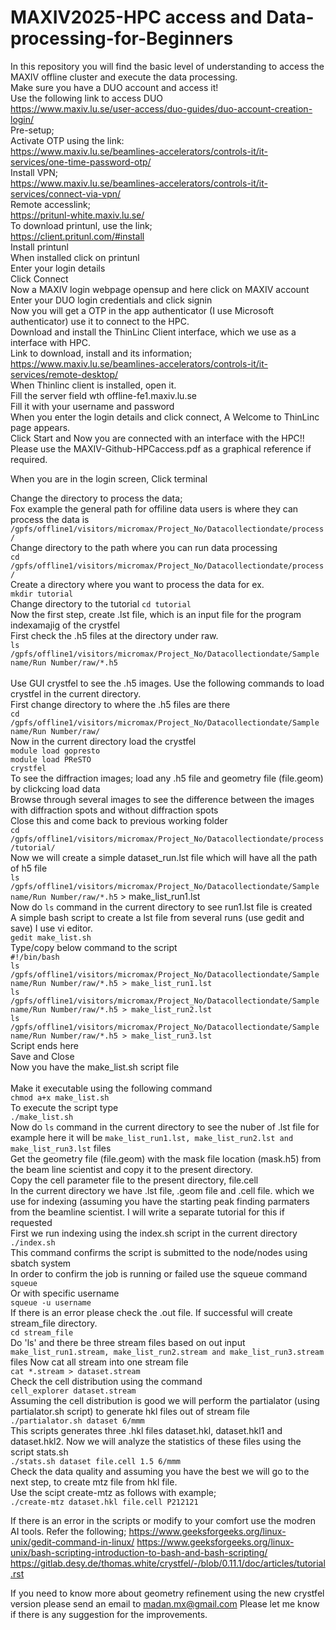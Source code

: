 # MAXIV2025-HPC access and Data-processing-for-Beginners
In this repository you will find the basic level of understanding to access the MAXIV offline cluster and execute the data processing. <br/>
Make sure you have a DUO account and access it! <br/>
Use the following link to access DUO <br/>
https://www.maxiv.lu.se/user-access/duo-guides/duo-account-creation-login/ <br/>
Pre-setup; <br/>
Activate OTP using the link: <br/>
https://www.maxiv.lu.se/beamlines-accelerators/controls-it/it-services/one-time-password-otp/  <br/>
Install VPN; <br/>
https://www.maxiv.lu.se/beamlines-accelerators/controls-it/it-services/connect-via-vpn/ <br/>
Remote accesslink; <br/>
https://pritunl-white.maxiv.lu.se/ <br/> 
To download printunl, use the link; <br/>
https://client.pritunl.com/#install <br/>
Install printunl <br/>
When installed click on printunl <br/>
Enter your login details <br/>
Click Connect <br/>
Now a MAXIV login webpage opensup and here click on MAXIV account <br/>
Enter your DUO login credentials and click signin <br/>
Now you will get a OTP in the app authenticator (I use Microsoft authenticator) use it to connect to the HPC. <br/>
Download and install the ThinLinc Client interface, which we use as a interface with HPC. <br/>
Link to download, install and its information; <br/>
https://www.maxiv.lu.se/beamlines-accelerators/controls-it/it-services/remote-desktop/ <br/> 
When Thinlinc client is installed, open it. <br/>
Fill the server field wth offline-fe1.maxiv.lu.se <br/>
Fill it with your username and password <br/>
When you enter the login details and click connect, A Welcome to ThinLinc page appears. <br/>
Click Start and Now you are connected with an interface with the HPC!! <br/>
Please use the MAXIV-Github-HPCaccess.pdf as a graphical reference if required. <br/>

When you are in the login screen,
Click terminal

Change the directory to process the data; <br/>
Fox example the general path for offiline data users is where they can process the data is   `/gpfs/offline1/visitors/micromax/Project_No/Datacollectiondate/process/` <br/>
Change directory to the path where you can run data processing <br/>
`cd /gpfs/offline1/visitors/micromax/Project_No/Datacollectiondate/process/` <br/>
Create a directory where you want to process the data for ex.<br/>
`mkdir tutorial` <br/>
Change directory to the tutorial
`cd tutorial` <br/>
Now the first step, create .lst file, which is an input file for the program indexamajig of the crystfel <br/>
First check the .h5 files at the directory under raw. <br/>
`ls /gpfs/offline1/visitors/micromax/Project_No/Datacollectiondate/Sample name/Run Number/raw/*.h5` <br/>  
Use GUI crystfel to see the .h5 images. Use the following commands to load crystfel in the current directory. <br/>
First change directory to where the .h5 files are there <br/>
`cd /gpfs/offline1/visitors/micromax/Project_No/Datacollectiondate/Sample name/Run Number/raw/ ` <br/> 
Now in the current directory load the crystfel <br/>
`module load gopresto` <br/>
`module load PReSTO` <br/>
`crystfel` <br/>
To see the diffraction images; load any .h5 file and geometry file (file.geom) by clickcing load data <br/>
Browse through several images to see the difference between the images with diffraction spots and without diffraction spots <br/>
Close this and come back to previous working folder <br/>
`cd /gpfs/offline1/visitors/micromax/Project_No/Datacollectiondate/process/tutorial/` <br/>
Now we will create a simple dataset_run.lst file which will have all the path of h5 file <br/>
`ls /gpfs/offline1/visitors/micromax/Project_No/Datacollectiondate/Sample name/Run Number/raw/*.h5` > make_list_run1.lst <br/>
Now do `ls` command in the current directory to see run1.lst file is created <br/>
A simple bash script to create a lst file from several runs (use gedit and save) I use vi editor. <br/>
`gedit make_list.sh` <br/>
Type/copy below command to the script <br/>
`#!/bin/bash` <br/>
`ls /gpfs/offline1/visitors/micromax/Project_No/Datacollectiondate/Sample name/Run Number/raw/*.h5 > make_list_run1.lst` <br/>
`ls /gpfs/offline1/visitors/micromax/Project_No/Datacollectiondate/Sample name/Run Number/raw/*.h5 > make_list_run2.lst` <br/>
`ls /gpfs/offline1/visitors/micromax/Project_No/Datacollectiondate/Sample name/Run Number/raw/*.h5 > make_list_run3.lst` <br/>
Script ends here <br/>
Save and Close <br/>
Now you have the make_list.sh script file <br/>  
Make it executable using the following command <br/>
`chmod a+x make_list.sh` <br/>
To execute the script type <br/>
`./make_list.sh` <br/>
Now do `ls` command in the current directory to see the nuber of .lst file for example here it will be `make_list_run1.lst, make_list_run2.lst and make_list_run3.lst` files <br/>
Get the geometry file (file.geom) with the mask file location (mask.h5) from the beam line scientist and copy it to the present directory. <br/>
Copy the cell parameter file to the present directory, file.cell <br/>
In the current directory we have .lst file, .geom file and .cell file. which we use for indexing (assuming you have the starting peak finding parmaters from the beamline scientist. I will write a separate tutorial for this if requested <br/>
First we run indexing using the index.sh script in the current directory <br/>
`./index.sh` <br/>
This command confirms the script is submitted to the node/nodes using sbatch system  <br/>
In order to confirm the job is running or failed use the squeue command <br/>
`squeue` <br/>
Or with specific username <br/>
`squeue -u username` <br/>
If there is an error please check the .out file. If successful will create stream_file directory. <br/>
`cd stream_file` <br/>
Do 'ls' and there be three stream files based on out input `make_list_run1.stream, make_list_run2.stream and make_list_run3.stream` files
Now cat all stream into one stream file <br/>
`cat *.stream > dataset.stream` <br/>
Check the cell distribution using the command <br/>
`cell_explorer dataset.stream` <br/>
Assuming the cell distribution is good we will perform the partialator (using partialator.sh script) to generate hkl files out of stream file <br/>
`./partialator.sh dataset 6/mmm` <br/>
This scripts generates three .hkl files dataset.hkl, dataset.hkl1 and dataset.hkl2. Now we will analyze the statistics of these files using the script stats.sh <br/>
`./stats.sh dataset file.cell 1.5 6/mmm` <br/>
Check the data quality and assuming you have the best we will go to the next step, to create mtz file from hkl file. <br/>
Use the scipt create-mtz as follows with example; <br/>
`./create-mtz dataset.hkl file.cell P212121`

If there is an error in the scripts or modify to your comfort use the modren AI tools.
Refer the following;
https://www.geeksforgeeks.org/linux-unix/gedit-command-in-linux/ 
https://www.geeksforgeeks.org/linux-unix/bash-scripting-introduction-to-bash-and-bash-scripting/ 
https://gitlab.desy.de/thomas.white/crystfel/-/blob/0.11.1/doc/articles/tutorial.rst

If you need to know more about geometry refinement using the new crystfel version please send an email to madan.mx@gmail.com
Please let me know if there is any suggestion for the improvements.






